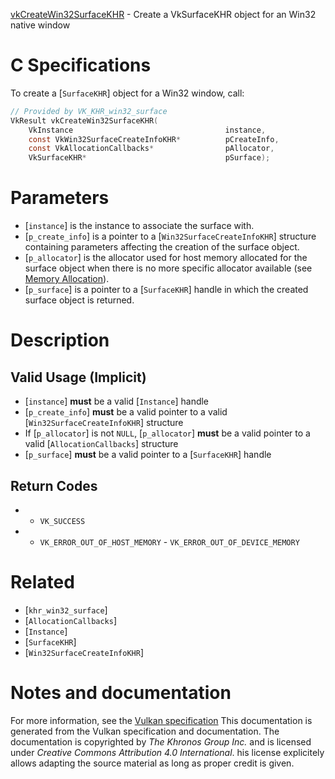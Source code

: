 [vkCreateWin32SurfaceKHR](https://www.khronos.org/registry/vulkan/specs/1.3-extensions/man/html/vkCreateWin32SurfaceKHR.html) - Create a VkSurfaceKHR object for an Win32 native window

# C Specifications
To create a [`SurfaceKHR`] object for a Win32 window, call:
```c
// Provided by VK_KHR_win32_surface
VkResult vkCreateWin32SurfaceKHR(
    VkInstance                                  instance,
    const VkWin32SurfaceCreateInfoKHR*          pCreateInfo,
    const VkAllocationCallbacks*                pAllocator,
    VkSurfaceKHR*                               pSurface);
```

# Parameters
- [`instance`] is the instance to associate the surface with.
- [`p_create_info`] is a pointer to a [`Win32SurfaceCreateInfoKHR`] structure containing parameters affecting the creation of the surface object.
- [`p_allocator`] is the allocator used for host memory allocated for the surface object when there is no more specific allocator available (see [Memory Allocation](https://www.khronos.org/registry/vulkan/specs/1.3-extensions/html/vkspec.html#memory-allocation)).
- [`p_surface`] is a pointer to a [`SurfaceKHR`] handle in which the created surface object is returned.

# Description
## Valid Usage (Implicit)
-  [`instance`] **must**  be a valid [`Instance`] handle
-  [`p_create_info`] **must**  be a valid pointer to a valid [`Win32SurfaceCreateInfoKHR`] structure
-    If [`p_allocator`] is not `NULL`, [`p_allocator`] **must**  be a valid pointer to a valid [`AllocationCallbacks`] structure
-  [`p_surface`] **must**  be a valid pointer to a [`SurfaceKHR`] handle

## Return Codes
*   - `VK_SUCCESS` 
*   - `VK_ERROR_OUT_OF_HOST_MEMORY`  - `VK_ERROR_OUT_OF_DEVICE_MEMORY`

# Related
- [`khr_win32_surface`]
- [`AllocationCallbacks`]
- [`Instance`]
- [`SurfaceKHR`]
- [`Win32SurfaceCreateInfoKHR`]

# Notes and documentation
For more information, see the [Vulkan specification](https://www.khronos.org/registry/vulkan/specs/1.3-extensions/html/vkspec.html)
This documentation is generated from the Vulkan specification and documentation.
The documentation is copyrighted by *The Khronos Group Inc.* and is licensed under *Creative Commons Attribution 4.0 International*.
his license explicitely allows adapting the source material as long as proper credit is given.
        